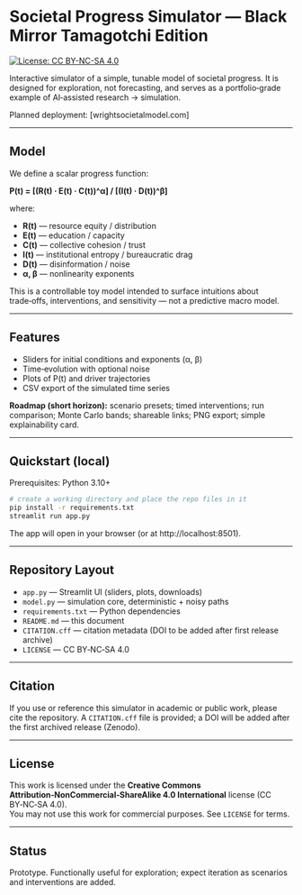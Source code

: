 # Societal Progress Simulator — Black Mirror Tamagotchi Edition

[![License: CC BY-NC-SA 4.0](https://img.shields.io/badge/License-CC%20BY--NC--SA%204.0-lightgrey.svg)](https://creativecommons.org/licenses/by-nc-sa/4.0/)

Interactive simulator of a simple, tunable model of societal progress. It is designed for exploration, not forecasting, and serves as a portfolio‑grade example of AI‑assisted research → simulation.

Planned deployment:
[wrightsocietalmodel.com]

---

## Model

We define a scalar progress function:

**P(t) = [(R(t) · E(t) · C(t))^α] / [(I(t) · D(t))^β]**

where:

- **R(t)** — resource equity / distribution  
- **E(t)** — education / capacity  
- **C(t)** — collective cohesion / trust  
- **I(t)** — institutional entropy / bureaucratic drag  
- **D(t)** — disinformation / noise  
- **α, β** — nonlinearity exponents

This is a controllable toy model intended to surface intuitions about trade‑offs, interventions, and sensitivity — not a predictive macro model.

---

## Features

- Sliders for initial conditions and exponents (α, β)
- Time‑evolution with optional noise
- Plots of P(t) and driver trajectories
- CSV export of the simulated time series

**Roadmap (short horizon):** scenario presets; timed interventions; run comparison; Monte Carlo bands; shareable links; PNG export; simple explainability card.

---

## Quickstart (local)

Prerequisites: Python 3.10+

```bash
# create a working directory and place the repo files in it
pip install -r requirements.txt
streamlit run app.py
```

The app will open in your browser (or at http://localhost:8501).

---

## Repository Layout

- `app.py` — Streamlit UI (sliders, plots, downloads)
- `model.py` — simulation core, deterministic + noisy paths
- `requirements.txt` — Python dependencies
- `README.md` — this document
- `CITATION.cff` — citation metadata (DOI to be added after first release archive)
- `LICENSE` — CC BY‑NC‑SA 4.0

---

## Citation

If you use or reference this simulator in academic or public work, please cite the repository. A `CITATION.cff` file is provided; a DOI will be added after the first archived release (Zenodo).

---

## License

This work is licensed under the **Creative Commons Attribution‑NonCommercial‑ShareAlike 4.0 International** license (CC BY‑NC‑SA 4.0).  
You may not use this work for commercial purposes. See `LICENSE` for terms.

---

## Status

Prototype. Functionally useful for exploration; expect iteration as scenarios and interventions are added.

